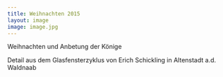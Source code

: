 ```yaml
---
title: Weihnachten 2015
layout: image
image: image.jpg
---
```


Weihnachten und Anbetung der Könige

Detail aus dem Glasfensterzyklus 
von Erich Schickling in Altenstadt a.d. Waldnaab
